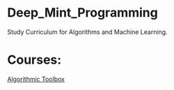 # Deep_Mint_Programming
Study Curriculum for Algorithms and Machine Learning.

# Courses:
[Algorithmic Toolbox](https://www.coursera.org/learn/algorithmic-toolbox/home/welcome)
